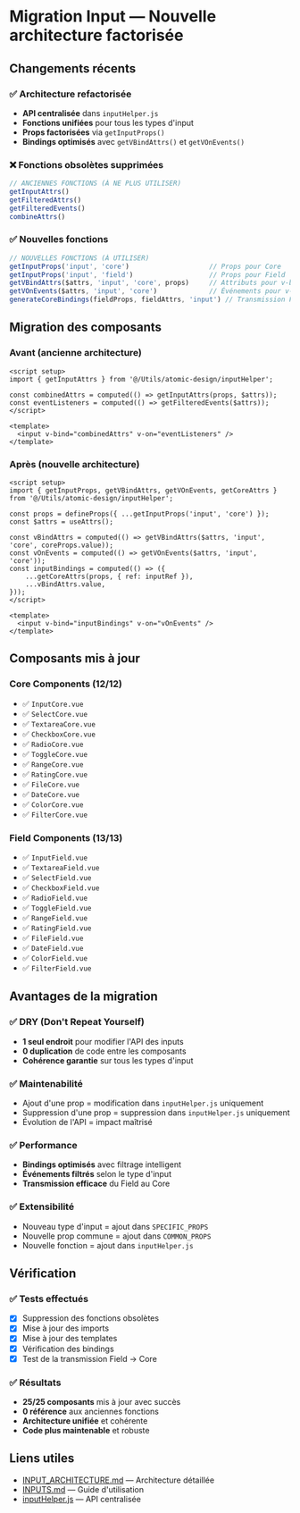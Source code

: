 # Migration Input — Nouvelle architecture factorisée

## Changements récents

### ✅ Architecture refactorisée
- **API centralisée** dans `inputHelper.js`
- **Fonctions unifiées** pour tous les types d'input
- **Props factorisées** via `getInputProps()`
- **Bindings optimisés** avec `getVBindAttrs()` et `getVOnEvents()`

### ❌ Fonctions obsolètes supprimées
```javascript
// ANCIENNES FONCTIONS (À NE PLUS UTILISER)
getInputAttrs()
getFilteredAttrs()
getFilteredEvents()
combineAttrs()
```

### ✅ Nouvelles fonctions
```javascript
// NOUVELLES FONCTIONS (À UTILISER)
getInputProps('input', 'core')                    // Props pour Core
getInputProps('input', 'field')                   // Props pour Field
getVBindAttrs($attrs, 'input', 'core', props)     // Attributs pour v-bind
getVOnEvents($attrs, 'input', 'core')             // Événements pour v-on
generateCoreBindings(fieldProps, fieldAttrs, 'input') // Transmission Field → Core
```

## Migration des composants

### Avant (ancienne architecture)
```vue
<script setup>
import { getInputAttrs } from '@/Utils/atomic-design/inputHelper';

const combinedAttrs = computed(() => getInputAttrs(props, $attrs));
const eventListeners = computed(() => getFilteredEvents($attrs));
</script>

<template>
  <input v-bind="combinedAttrs" v-on="eventListeners" />
</template>
```

### Après (nouvelle architecture)
```vue
<script setup>
import { getInputProps, getVBindAttrs, getVOnEvents, getCoreAttrs } from '@/Utils/atomic-design/inputHelper';

const props = defineProps({ ...getInputProps('input', 'core') });
const $attrs = useAttrs();

const vBindAttrs = computed(() => getVBindAttrs($attrs, 'input', 'core', coreProps.value));
const vOnEvents = computed(() => getVOnEvents($attrs, 'input', 'core'));
const inputBindings = computed(() => ({
    ...getCoreAttrs(props, { ref: inputRef }),
    ...vBindAttrs.value,
}));
</script>

<template>
  <input v-bind="inputBindings" v-on="vOnEvents" />
</template>
```

## Composants mis à jour

### Core Components (12/12)
- ✅ `InputCore.vue`
- ✅ `SelectCore.vue`
- ✅ `TextareaCore.vue`
- ✅ `CheckboxCore.vue`
- ✅ `RadioCore.vue`
- ✅ `ToggleCore.vue`
- ✅ `RangeCore.vue`
- ✅ `RatingCore.vue`
- ✅ `FileCore.vue`
- ✅ `DateCore.vue`
- ✅ `ColorCore.vue`
- ✅ `FilterCore.vue`

### Field Components (13/13)
- ✅ `InputField.vue`
- ✅ `TextareaField.vue`
- ✅ `SelectField.vue`
- ✅ `CheckboxField.vue`
- ✅ `RadioField.vue`
- ✅ `ToggleField.vue`
- ✅ `RangeField.vue`
- ✅ `RatingField.vue`
- ✅ `FileField.vue`
- ✅ `DateField.vue`
- ✅ `ColorField.vue`
- ✅ `FilterField.vue`

## Avantages de la migration

### ✅ DRY (Don't Repeat Yourself)
- **1 seul endroit** pour modifier l'API des inputs
- **0 duplication** de code entre les composants
- **Cohérence garantie** sur tous les types d'input

### ✅ Maintenabilité
- Ajout d'une prop = modification dans `inputHelper.js` uniquement
- Suppression d'une prop = suppression dans `inputHelper.js` uniquement
- Évolution de l'API = impact maîtrisé

### ✅ Performance
- **Bindings optimisés** avec filtrage intelligent
- **Événements filtrés** selon le type d'input
- **Transmission efficace** du Field au Core

### ✅ Extensibilité
- Nouveau type d'input = ajout dans `SPECIFIC_PROPS`
- Nouvelle prop commune = ajout dans `COMMON_PROPS`
- Nouvelle fonction = ajout dans `inputHelper.js`

## Vérification

### ✅ Tests effectués
- [x] Suppression des fonctions obsolètes
- [x] Mise à jour des imports
- [x] Mise à jour des templates
- [x] Vérification des bindings
- [x] Test de la transmission Field → Core

### ✅ Résultats
- **25/25 composants** mis à jour avec succès
- **0 référence** aux anciennes fonctions
- **Architecture unifiée** et cohérente
- **Code plus maintenable** et robuste

## Liens utiles

- [INPUT_ARCHITECTURE.md](./INPUT_ARCHITECTURE.md) — Architecture détaillée
- [INPUTS.md](./INPUTS.md) — Guide d'utilisation
- [inputHelper.js](../../resources/js/Utils/atomic-design/inputHelper.js) — API centralisée 